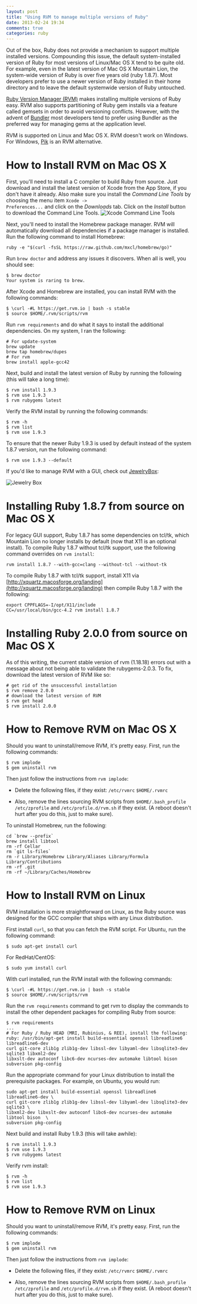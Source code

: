 ```yaml
---
layout: post
title: "Using RVM to manage multiple versions of Ruby"
date: 2013-02-24 19:34
comments: true
categories: ruby
---
```

Out of the box, Ruby does not provide a mechanism to support multiple
installed versions.  Compounding this issue, the default system-installed
version of Ruby for most versions of Linux/Mac OS X tend to be quite old.
For example, even in the latest version of Mac OS X Mountain Lion, the
system-wide version of Ruby is over five years old (ruby 1.8.7).  Most
developers prefer to use a newer version of Ruby installed in their home
directory and to leave the default systemwide version of Ruby untouched.

[Ruby Version Manager (RVM)](http://rvm.io)  makes installing multiple
versions of Ruby easy.  RVM also supports partitioning of Ruby gem installs
via a feature called gemsets in order to avoid versioning conflicts.  However,
with the advent of [Bundler](http://gembundler.com) most developers tend to
prefer using Bundler as the preferred way for managing gems at the
application level.

RVM is supported on Linux and Mac OS X.  RVM doesn't work on Windows.
For Windows, [Pik](https://github.com/vertiginous/pik) is an RVM alternative.

How to Install RVM on Mac OS X
==============================
First, you'll need to install a C compiler to build Ruby from source.  Just
download and install the latest version of Xcode from the App Store, if you
don't have it already.  Also make sure you install the *Command Line Tools*
by choosing the menu item <code>Xcode -> Preferences...</code> and click
on the *Downloads* tab.  Click on the *Install* button to download the
Command Line Tools.
![Xcode Command Line Tools](/images/xcodecommandline.png)


Next, you'll need to install the Homebrew package manager.  RVM will
automatically download all dependencies if a package manager is installed.
Run the following command to install Homebrew:

    ruby -e "$(curl -fsSL https://raw.github.com/mxcl/homebrew/go)"

Run `brew doctor` and address any issues it discovers.  When
all is well, you should see:

    $ brew doctor
    Your system is raring to brew.

After Xcode and Homebrew are installed, you can install RVM with the following
commands:

    $ \curl -#L https://get.rvm.io | bash -s stable
    $ source $HOME/.rvm/scripts/rvm

Run `rvm requirements` and do what it says to install the additional
dependencies.  On my system, I ran the following:

    # For update-system
    brew update
    brew tap homebrew/dupes
    # For rvm
    brew install apple-gcc42

Next, build and install the latest version of Ruby by running the following
(this will take a long time):

    $ rvm install 1.9.3
    $ rvm use 1.9.3
    $ rvm rubygems latest

Verify the RVM install by running the following commands:

    $ rvm -h
    $ rvm list
    $ rvm use 1.9.3

To ensure that the newer Ruby 1.9.3 is used by default instead of the
system 1.8.7 version, run the following command:

    $ rvm use 1.9.3 --default

If you'd like to manage RVM with a GUI, check out [JewelryBox](http://jewelrybox.unfiniti.com/):

![Jewelry Box](/images/jewelrybox.png)

Installing Ruby 1.8.7 from source on Mac OS X
=============================================
For legacy GUI support, Ruby 1.8.7 has some dependencies on tcl/tk, which
Mountain Lion no longer installs by default (now that X11 is an optional
install).  To compile Ruby 1.8.7 without tcl/tk support, use the following
command overrides on <code>rvm install</code>:

    rvm install 1.8.7 --with-gcc=clang --without-tcl --without-tk

To compile Ruby 1.8.7 with tcl/tk support, install X11 via
[http://xquartz.macosforge.org/landing](http://xquartz.macosforge.org/landing)
then compile Ruby 1.8.7 with the following:

    export CPPFLAGS=-I/opt/X11/include
    CC=/usr/local/bin/gcc-4.2 rvm install 1.8.7

Installing Ruby 2.0.0 from source on Mac OS X
=============================================
As of this writing, the current stable version of rvm (1.18.18) errors out with
a message about not being able to validate the rubygems-2.0.3.  To fix,
download the latest version of RVM like so:

    # get rid of the unsuccessful installation
    $ rvm remove 2.0.0
    # download the latest version of RVM
    $ rvm get head
    $ rvm install 2.0.0

How to Remove RVM on Mac OS X
=============================
Should you want to uninstall/remove RVM, it's pretty easy.  First, run
the following commands:

    $ rvm implode
    $ gem uninstall rvm

Then just follow the instructions from `rvm implode`:

* Delete the following files, if they exist:
`/etc/rvmrc`
`$HOME/.rvmrc`

* Also, remove the lines sourcing RVM scripts from 
`$HOME/.bash_profile` `/etc/zprofile` and 
`/etc/profile.d/rvm.sh` if they exist.  (A reboot doesn't hurt
after you do this, just to make sure).

To uninstall Homebrew, run the following:

    cd `brew --prefix`
    brew install libtool
    rm -rf Cellar
    rm `git ls-files`
    rm -r Library/Homebrew Library/Aliases Library/Formula Library/Contributions
    rm -rf .git
    rm -rf ~/Library/Caches/Homebrew

How to Install RVM on Linux
===========================
RVM installation is more straightforward on Linux, as the Ruby source was
designed for the GCC compiler that ships with any Linux distribution.

First install <code>curl</code>, so that you can fetch the RVM script.
For Ubuntu, run
the following command:

    $ sudo apt-get install curl

For RedHat/CentOS:

    $ sudo yum install curl


With curl installed, run the RVM install with the following commands:

    $ \curl -#L https://get.rvm.io | bash -s stable
    $ source $HOME/.rvm/scripts/rvm

Run the <code>rvm requirements</code> command to get rvm to display the
commands to install the other dependent packages for compiling Ruby from
source:

    $ rvm requirements
    ...
    # For Ruby / Ruby HEAD (MRI, Rubinius, & REE), install the following:
    ruby: /usr/bin/apt-get install build-essential openssl libreadline6 libreadline6-dev 
    curl git-core zlib1g zlib1g-dev libssl-dev libyaml-dev libsqlite3-dev sqlite3 libxml2-dev
    libxslt-dev autoconf libc6-dev ncurses-dev automake libtool bison subversion pkg-config

Run the appropriate command for your Linux distribution to install the
prerequisite packages.  For example, on Ubuntu, you would run:

    sudo apt-get install build-essential openssl libreadline6 libreadline6-dev \
    curl git-core zlib1g zlib1g-dev libssl-dev libyaml-dev libsqlite3-dev sqlite3 \
    libxml2-dev libxslt-dev autoconf libc6-dev ncurses-dev automake libtool bison  \
    subversion pkg-config

Next build and install Ruby 1.9.3 (this will take awhile):

    $ rvm install 1.9.3
    $ rvm use 1.9.3
    $ rvm rubygems latest

Verify rvm install:

    $ rvm -h
    $ rvm list
    $ rvm use 1.9.3

How to Remove RVM on Linux
==========================
Should you want to uninstall/remove RVM, it's pretty easy.  First, run
the following commands:

    $ rvm implode
    $ gem uninstall rvm

Then just follow the instructions from <code>rvm implode</code>:

* Delete the following files, if they exist:
`/etc/rvmrc`
`$HOME/.rvmrc`

* Also, remove the lines sourcing RVM scripts from
`$HOME/.bash_profile` `/etc/zprofile` and
`/etc/profile.d/rvm.sh` if they exist.  (A reboot doesn't hurt
after you do this, just to make sure).
